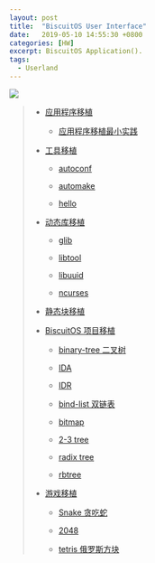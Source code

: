 ```yaml
---
layout: post
title:  "BiscuitOS User Interface"
date:   2019-05-10 14:55:30 +0800
categories: [HW]
excerpt: BiscuitOS Application().
tags:
  - Userland
---
```


![](https://gitee.com/BiscuitOS/GIFBaseX/raw/master/RPI/GIF000210.gif)

> - [应用程序移植](#A00)
>
>   - [应用程序移植最小实践](/blog/USER_APP_mini/)
>
> - [工具移植](#B00)
>
>   - [autoconf](/blog/USER_autoconf/)
>
>   - [automake](/blog/USER_automake/)
>
>   - [hello](/blog/USER_hello/)
>
> - [动态库移植](#C00)
>
>   - [glib](/blog/USER_GNU_glibc/)
>
>   - [libtool](/blog/USER_DLIB_libtool/)
>
>   - [libuuid](/blog/USER_DLIB_libuuid/)
>
>   - [ncurses](/blog/USER_ncurses/)
>
> - [静态块移植](#D00)
>
> - [BiscuitOS 项目移植](#E00)
>
>   - [binary-tree 二叉树](/blog/USER_Algo_binarytree/)
>
>   - [IDA](/blog/USER_Algo_IDA/)
>
>   - [IDR](/blog/USER_Algo_IDR/)
>
>   - [bind-list 双链表](/blog/USER_Algo_bindlist/)
>
>   - [bitmap](/blog/USER_Algo_bitmap/)
>
>   - [2-3 tree](/blog/USER_Algo_tree23/)
>
>   - [radix tree](/blog/USER_Algo_radixtree/)
>
>   - [rbtree](/blog/USER_Algo_rbtree/)
>
> - [游戏移植](#F00)
>
>   - [Snake 贪吃蛇](/blog/USER_snake/)
>
>   - [2048](/blog/USER_2048/)
>
>   - [tetris 俄罗斯方块](/blog/USER_tetris/)
